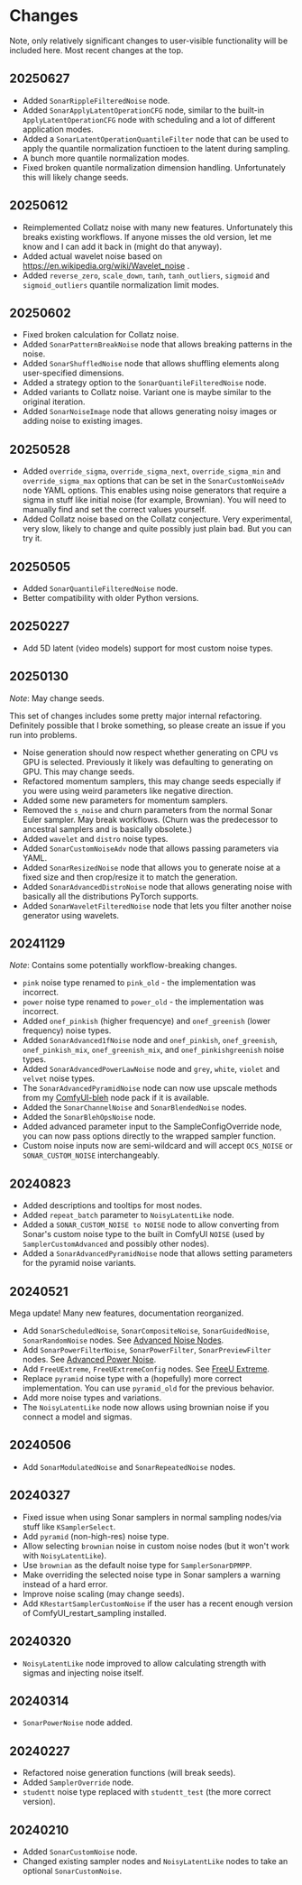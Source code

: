 # Changes

Note, only relatively significant changes to user-visible functionality will be included here. Most recent changes at the top.

## 20250627

* Added `SonarRippleFilteredNoise` node.
* Added `SonarApplyLatentOperationCFG` node, similar to the built-in `ApplyLatentOperationCFG` node with scheduling and a lot of different application modes.
* Added a `SonarLatentOperationQuantileFilter` node that can be used to apply the quantile normalization functioen to the latent during sampling.
* A bunch more quantile normalization modes.
* Fixed broken quantile normalization dimension handling. Unfortunately this will likely change seeds.


## 20250612

* Reimplemented Collatz noise with many new features. Unfortunately this breaks existing workflows. If anyone misses the old version, let me know and I can add it back in (might do that anyway).
* Added actual wavelet noise based on https://en.wikipedia.org/wiki/Wavelet_noise .
* Added `reverse_zero`, `scale_down`, `tanh`, `tanh_outliers`, `sigmoid` and `sigmoid_outliers` quantile normalization limit modes.

## 20250602

* Fixed broken calculation for Collatz noise.
* Added `SonarPatternBreakNoise` node that allows breaking patterns in the noise.
* Added `SonarShuffledNoise` node that allows shuffling elements along user-specified dimensions.
* Added a strategy option to the `SonarQuantileFilteredNoise` node.
* Added variants to Collatz noise. Variant one is maybe similar to the original iteration.
* Added `SonarNoiseImage` node that allows generating noisy images or adding noise to existing images.

## 20250528

* Added `override_sigma`, `override_sigma_next`, `override_sigma_min` and `override_sigma_max` options that can be set in the `SonarCustomNoiseAdv` node YAML options. This enables using noise generators that require a sigma in stuff like initial noise (for example, Brownian). You will need to manually find and set the correct values yourself.
* Added Collatz noise based on the Collatz conjecture. Very experimental, very slow, likely to change and quite possibly just plain bad. But you can try it.

## 20250505

* Added `SonarQuantileFilteredNoise` node.
* Better compatibility with older Python versions.

## 20250227

* Add 5D latent (video models) support for most custom noise types.

## 20250130

*Note*: May change seeds.

This set of changes includes some pretty major internal refactoring. Definitely possible that I broke something, so please create an issue if you run into problems.

* Noise generation should now respect whether generating on CPU vs GPU is selected. Previously it likely was defaulting to generating on GPU. This may change seeds.
* Refactored momentum samplers, this may change seeds especially if you were using weird parameters like negative direction.
* Added some new parameters for momentum samplers.
* Removed the `s_noise` and churn parameters from the normal Sonar Euler sampler. May break workflows. (Churn was the predecessor to ancestral samplers and is basically obsolete.)
* Added `wavelet` and `distro` noise types.
* Added `SonarCustomNoiseAdv` node that allows passing parameters via YAML.
* Added `SonarResizedNoise` node that allows you to generate noise at a fixed size and then crop/resize it to match the generation.
* Added `SonarAdvancedDistroNoise` node that allows generating noise with basically all the distributions PyTorch supports.
* Added `SonarWaveletFilteredNoise` node that lets you filter another noise generator using wavelets.

## 20241129

*Note*: Contains some potentially workflow-breaking changes.

* `pink` noise type renamed to `pink_old` - the implementation was incorrect.
* `power` noise type renamed to `power_old` - the implementation was incorrect.
* Added `onef_pinkish` (higher frequencye) and `onef_greenish` (lower frequency) noise types.
* Added `SonarAdvanced1fNoise` node and `onef_pinkish`, `onef_greenish`, `onef_pinkish_mix`, `onef_greenish_mix`, and `onef_pinkishgreenish` noise types.
* Added `SonarAdvancedPowerLawNoise` node and `grey`, `white`, `violet` and `velvet` noise types.
* The `SonarAdvancedPyramidNoise` node can now use upscale methods from my [ComfyUI-bleh](https://github.com/blepping/ComfyUI-bleh) node pack if it is available.
* Added the `SonarChannelNoise` and `SonarBlendedNoise` nodes.
* Added the `SonarBlehOpsNoise` node.
* Added advanced parameter input to the SampleConfigOverride node, you can now pass options directly to the wrapped sampler function.
* Custom noise inputs now are semi-wildcard and will accept `OCS_NOISE` or `SONAR_CUSTOM_NOISE` interchangeably.

## 20240823

* Added descriptions and tooltips for most nodes.
* Added `repeat_batch` parameter to `NoisyLatentLike` node.
* Added a `SONAR_CUSTOM_NOISE to NOISE` node to allow converting from Sonar's custom noise type to the built in ComfyUI `NOISE` (used by `SamplerCustomAdvanced` and possibly other nodes).
* Added a `SonarAdvancedPyramidNoise` node that allows setting parameters for the pyramid noise variants.

## 20240521

Mega update! Many new features, documentation reorganized.

* Add `SonarScheduledNoise`, `SonarCompositeNoise`, `SonarGuidedNoise`, `SonarRandomNoise` nodes. See [Advanced Noise Nodes](docs/advanced_noise_nodes.md).
* Add `SonarPowerFilterNoise`, `SonarPowerFilter`, `SonarPreviewFilter` nodes. See [Advanced Power Noise](docs/advanced_power_noise.md).
* Add `FreeUExtreme`, `FreeUExtremeConfig` nodes. See [FreeU Extreme](docs/frux.md).
* Replace `pyramid` noise type with a (hopefully) more correct implementation. You can use `pyramid_old` for the previous behavior.
* Add more noise types and variations.
* The `NoisyLatentLike` node now allows using brownian noise if you connect a model and sigmas.

## 20240506

* Add `SonarModulatedNoise` and `SonarRepeatedNoise` nodes.

## 20240327

* Fixed issue when using Sonar samplers in normal sampling nodes/via stuff like `KSamplerSelect`.
* Add `pyramid` (non-high-res) noise type.
* Allow selecting `brownian` noise in custom noise nodes (but it won't work with `NoisyLatentLike`).
* Use `brownian` as the default noise type for `SamplerSonarDPMPP`.
* Make overriding the selected noise type in Sonar samplers a warning instead of a hard error.
* Improve noise scaling (may change seeds).
* Add `KRestartSamplerCustomNoise` if the user has a recent enough version of ComfyUI_restart_sampling installed.

## 20240320

* `NoisyLatentLike` node improved to allow calculating strength with sigmas and injecting noise itself.

## 20240314

* `SonarPowerNoise` node added.

## 20240227

* Refactored noise generation functions (will break seeds).
* Added `SamplerOverride` node.
* `studentt` noise type replaced with `studentt_test` (the more correct version).

## 20240210

* Added `SonarCustomNoise` node.
* Changed existing sampler nodes and `NoisyLatentLike` nodes to take an optional `SonarCustomNoise`.
